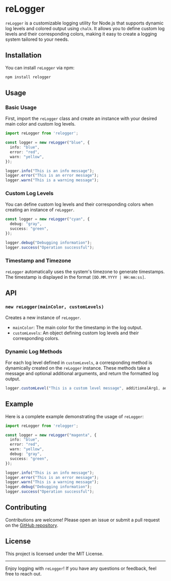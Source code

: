 # reLogger

`reLogger` is a customizable logging utility for Node.js that supports dynamic log levels and colored output using `chalk`. It allows you to define custom log levels and their corresponding colors, making it easy to create a logging system tailored to your needs.

## Installation

You can install `reLogger` via npm:

```bash
npm install relogger
```

## Usage

### Basic Usage

First, import the `reLogger` class and create an instance with your desired main color and custom log levels.

```typescript
import reLogger from 'relogger';

const logger = new reLogger("blue", {
  info: "blue",
  error: "red",
  warn: "yellow",
});

logger.info("This is an info message");
logger.error("This is an error message");
logger.warn("This is a warning message");
```

### Custom Log Levels

You can define custom log levels and their corresponding colors when creating an instance of `reLogger`.

```typescript
const logger = new reLogger("cyan", {
  debug: "gray",
  success: "green",
});

logger.debug("Debugging information");
logger.success("Operation successful");
```

### Timestamp and Timezone

`reLogger` automatically uses the system's timezone to generate timestamps. The timestamp is displayed in the format `[DD.MM.YYYY | HH:mm:ss]`.

## API

### `new reLogger(mainColor, customLevels)`

Creates a new instance of `reLogger`.

- `mainColor`: The main color for the timestamp in the log output.
- `customLevels`: An object defining custom log levels and their corresponding colors.

### Dynamic Log Methods

For each log level defined in `customLevels`, a corresponding method is dynamically created on the `reLogger` instance. These methods take a message and optional additional arguments, and return the formatted log output.

```typescript
logger.customLevel("This is a custom level message", additionalArg1, additionalArg2);
```

## Example

Here is a complete example demonstrating the usage of `reLogger`:

```typescript
import reLogger from 'relogger';

const logger = new reLogger("magenta", {
  info: "blue",
  error: "red",
  warn: "yellow",
  debug: "gray",
  success: "green",
});

logger.info("This is an info message");
logger.error("This is an error message");
logger.warn("This is a warning message");
logger.debug("Debugging information");
logger.success("Operation successful");
```

## Contributing

Contributions are welcome! Please open an issue or submit a pull request on the [GitHub repository](https://github.com/rmay1er/relogger).

## License

This project is licensed under the MIT License.

---

Enjoy logging with `reLogger`! If you have any questions or feedback, feel free to reach out.
